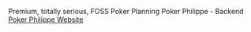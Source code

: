 Premium, totally serious, FOSS Poker Planning
Poker Philippe - Backend
[Poker Philippe Website](https://www.poker-philippe.fr)
